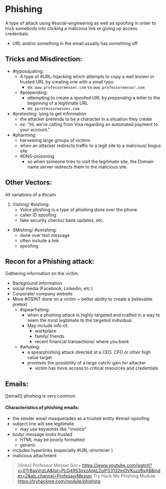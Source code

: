 
# Phishing
A type of attack using #social-engineering as well as spoofing in order to trick somebody into clicking a malicious link or giving up access credentials.
- URL and/or something in the email usually has something off

## Tricks and Misdirection:
- #typosquating:
	- A type of #URL-hijacking which attempts to copy a well known or trusted URL by creating one with a small typo
		- ex: `www.professormesser.com` vs `www.professormessor.com`
	- #prepending:
		- attempting to create a spoofed URL by *prepending* a letter to the beginning of a legitimate URL
		- ex: `pprofessormesser.com`
- #pretexting: lying to get information
	- the attacker pretends to be a character in a situation they create
	- ex: "Hi, we're calling from Visa regarding an automated payment to your account."
- #pharming:
	- harvesting large groups of victims
	- when an attacker redirects traffic to a legit site to a malicious/ bogus site
	- #DNS-poisoning
		- so when someone tries to visit the legitimate site, the Domain name server redirects them to the malicious site.

## Other Vectors:
All variations of a #scam
1. Vishing/ #vishing:
	- Voice phishing is a type of phishing done over the phone
	- caller ID spoofing
	- fake security checks/ bank updates, etc.
- SMishing/ #smishing:
	- done over text message
	- often include a link
	- spoofing

## Recon for a Phishing attack:
Gathering information on the victim.
- Background information
- social media (Facebook, Linkedin, etc.)
- Corporate/ company website
- More #OSINT done on a victim = better ability to create a believable pretext
	- #spearfishing:
		- when a phishing attack is highly targeted and crafted in a way to seem the most legitimate to the targeted individual.
		- May include info r/t:
			- workplace
			- family/ friends
			- recent financial transactions/ where you bank
	- #whaling:
		- a spearphishing attack directed at a CEO, CFO or other high value target
		- promises the possibility of a large catch/ gain for attacker
			- victim has more access to critical resources and credentials


## Emails:
[[email]] phishing is very common

#### Characteristics of phishing emails:
- the sender email masquerades as a trusted entity #email-spoofing
- subject line will see legitimate
	- may use keywords like "invoice"
- body/ message looks trusted
	- HTML may be poorly formatted
	- generic
- includes hyperlinks (especially #URL-shortener )
- malicious attachment




>[!links]
>Professor Messer Sec+
>https://www.youtube.com/watch?v=0Tr8avVrzLA&list=PLG49S3nxzAnkL2ulFS3132mOVKuzzBxA8&index=2&ab_channel=ProfessorMesser
>Try Hack Me Phishing Module:
>https://tryhackme.com/module/phishing



